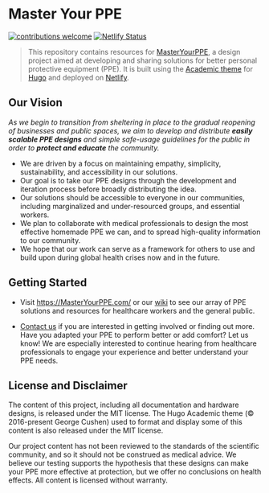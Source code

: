 # Master Your PPE
[![contributions welcome](https://img.shields.io/badge/contributions-welcome-brightgreen.svg?style=flat)](https://github.com/dickansj/MasterYourPPE/issues) [![Netlify Status](https://api.netlify.com/api/v1/badges/1a542d0d-b04b-4aba-8f0d-5785aba0d5b9/deploy-status)](https://app.netlify.com/sites/masteryourppe/deploys)

> This repository contains resources for [MasterYourPPE](https://MasterYourPPE.com/), a design project aimed at developing and sharing solutions for better personal protective equipment (PPE). It is built using the [Academic theme](https://sourcethemes.com/academic/) for [Hugo](https://gohugo.io/) and deployed on [Netlify](https://www.netlify.com/).

## Our Vision
*As we begin to transition from sheltering in place to the gradual reopening of businesses and public spaces, we aim to develop and distribute **easily scalable PPE designs** and simple safe-usage guidelines for the public in order to **protect and educate** the community.*

- We are driven by a focus on maintaining empathy, simplicity, sustainability, and accessibility in our solutions.
- Our goal is to take our PPE designs through the development and iteration process before broadly distributing the idea.
- Our solutions should be accessible to everyone in our communities, including marginalized and under-resourced groups, and essential workers.
- We plan to collaborate with medical professionals to design the most effective homemade PPE we can, and to spread high-quality information to our community.
- We hope that our work can serve as a framework for others to use and build upon during global health crises now and in the future.

## Getting Started
- Visit https://MasterYourPPE.com/ or our [wiki](https://github.com/dickansj/MasterYourPPE/wiki) to see our array of PPE solutions and resources for healthcare workers and the general public.

- [Contact us](https://masteryourppe.com/#contact) if you are interested in getting involved or finding out more. Have you adapted your PPE to perform better or add comfort? Let us know! We are especially interested to continue hearing from healthcare professionals to engage your experience and better understand your PPE needs.

## License and Disclaimer
The content of this project, including all documentation and hardware designs, is released under the MIT license. The Hugo Academic theme (:copyright: 2016-present George Cushen) used to format and display some of this content is also released under the MIT license.

Our project content has not been reviewed to the standards of the scientific community, and so it should not be construed as medical advice. We believe our testing supports the hypothesis that these designs can make your PPE more effective at protection, but we offer no conclusions on health effects. All content is licensed without warranty.
